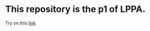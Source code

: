 # This repository is the p1 of LPPA.
Try on this [link](https://matiasmoneghessi.github.io/LPPA_p1/)
